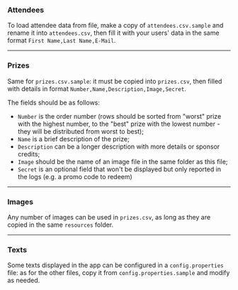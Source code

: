 ### Attendees
To load attendee data from file,
make a copy of `attendees.csv.sample` and rename it into `attendees.csv`,
then fill it with your users' data in the same format
`First Name,Last Name,E-Mail`.

----
### Prizes
Same for `prizes.csv.sample`: it must be copied into `prizes.csv`, 
then filled with details in format `Number,Name,Description,Image,Secret`.

The fields should be as follows:
- `Number` is the order number (rows should be sorted from "worst" prize with the highest number,
  to the "best" prize with the lowest number - they will be distributed from worst to best);
- `Name` is a brief description of the prize;
- `Description` can be a longer description with more details or sponsor credits;
- `Image` should be the name of an image file in the same folder as this file;
- `Secret` is an optional field that won't be displayed but only reported in the logs
  (e.g. a promo code to redeem)
  
----
### Images
Any number of images can be used in `prizes.csv`, 
as long as they are copied in the same `resources` folder.

---
### Texts
Some texts displayed in the app can be configured in a `config.properties` file:
as for the other files, copy it from `config.properties.sample` and modify as needed.
